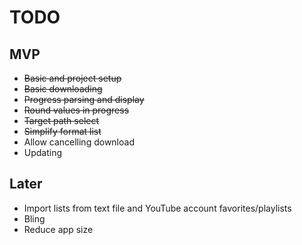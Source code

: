 TODO
====

MVP
---

* ~~Basic and project setup~~
* ~~Basic downloading~~
* ~~Progress parsing and display~~
* ~~Round values in progress~~
* ~~Target path select~~
* ~~Simplify format list~~
* Allow cancelling download
* Updating

Later
---

* Import lists from text file and YouTube account favorites/playlists
* Bling
* Reduce app size
